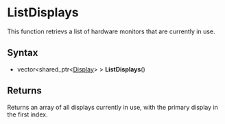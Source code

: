 # ListDisplays #
This function retrievs a list of hardware monitors that are currently in use.

## Syntax ##
- vector<shared_ptr<[Display](CPP_Display.md)\> \> **ListDisplays**()

## Returns ##
Returns an array of all displays currently in use, with the primary display in the first index.
